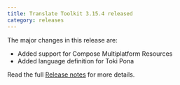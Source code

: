 ```yaml
---
title: Translate Toolkit 3.15.4 released
category: releases
---
```


The major changes in this release are:

- Added support for Compose Multiplatform Resources
- Added language definition for Toki Pona

Read the full [Release notes](https://docs.translatehouse.org/projects/translate-toolkit/en/latest/releases/3.15.4.html) for more details.

